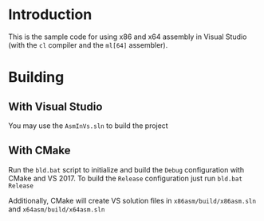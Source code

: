 # Introduction

This is the sample code for using x86 and x64 assembly in Visual Studio (with the `cl` compiler and the `ml[64]` assembler).

# Building

## With Visual Studio

You may use the `AsmInVs.sln` to build the project

## With CMake

Run the `bld.bat` script to initialize and build the `Debug` configuration with CMake and VS 2017.
To build the `Release` configuration just run `bld.bat Release`

Additionally, CMake will create VS solution files in `x86asm/build/x86asm.sln` and `x64asm/build/x64asm.sln`
